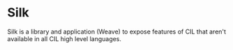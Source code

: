 Silk
=====

Silk is a library and application (Weave) to expose features of CIL that
aren't available in all CIL high level languages. 
